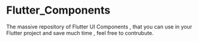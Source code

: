 # Flutter_Components
The massive repository of Flutter UI Components , that you can use in your Flutter project and save much time , feel free to contrubute.
